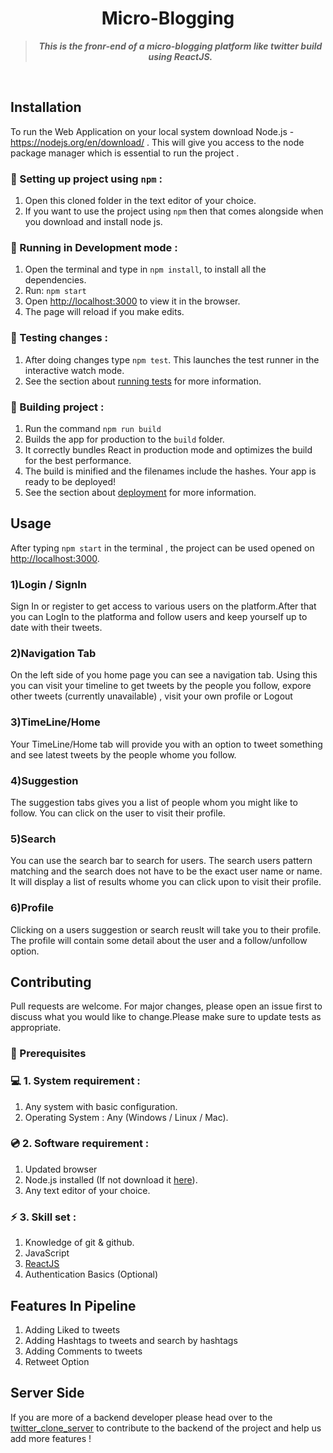 <h1 align="center">
    Micro-Blogging 
</h1>

<blockquote align="center">
  <b><i>
    This is the fronr-end of a micro-blogging platform like twitter build using ReactJS.
  </i></b>
</blockquote>

<br/>

## Installation

To run the Web Application on your local system download Node.js - https://nodejs.org/en/download/ . This will give you access to the node package manager which is essential to run the project .

### 📌 Setting up project using `npm` :

1. Open this cloned folder in the text editor of your choice.
2. If you want to use the project using `npm` then that comes alongside when you download and install node js.

### 🚩 Running in Development mode :

1. Open the terminal and type in `npm install`, to install all the dependencies.
2. Run: `npm start`
3. Open [http://localhost:3000](http://localhost:3000) to view it in the browser.
4. The page will reload if you make edits.

### 🚩 Testing changes :

1. After doing changes type `npm test`. This launches the test runner in the interactive watch mode.
2. See the section about [running tests](https://facebook.github.io/create-react-app/docs/running-tests) for more information.

### 🚩 Building project :

1. Run the command `npm run build`
2. Builds the app for production to the `build` folder.
3. It correctly bundles React in production mode and optimizes the build for the best performance.
4. The build is minified and the filenames include the hashes.
   Your app is ready to be deployed!
5. See the section about [deployment](https://facebook.github.io/create-react-app/docs/deployment) for more information.

## Usage

After typing `npm start` in the terminal , the project can be used opened on [http://localhost:3000](http://localhost:3000).

### 1)Login / SignIn
Sign In or register to get access to various users on the platform.After that you can LogIn
 to the platforma and follow users and keep yourself up to date with their tweets.
 
 
### 2)Navigation Tab
On the left side of you home page you can see a navigation tab. Using this you can visit your timeline to get tweets by the people you follow, expore other tweets (currently unavailable) , visit your own profile or Logout

### 3)TimeLine/Home
Your TimeLine/Home tab will provide you with an option to tweet something and see latest tweets by the people whome you follow.

### 4)Suggestion
The suggestion tabs gives you a list of people whom you might like to follow. You can click on the user to visit their  profile.

### 5)Search
You can use the search bar to search for users. The search users pattern matching and the search does not have to be the exact user name or name. It will display a list of results whome you can click upon to visit their profile.

### 6)Profile
Clicking on a users suggestion or search reuslt will take you to their profile. The profile will contain some detail about the user and a follow/unfollow option.





## Contributing
Pull requests are welcome. For major changes, please open an issue first to discuss what you would like to change.Please make sure to update tests as appropriate.
### 📌 Prerequisites

### 💻 1. System requirement :

1. Any system with basic configuration.
2. Operating System : Any (Windows / Linux / Mac).

### 💿 2. Software requirement :

1. Updated browser
2. Node.js installed (If not download it [here](https://nodejs.org/en/download/)).
3. Any text editor of your choice.

### ⚡ 3. Skill set :

1. Knowledge of git & github.
2. JavaScript
3. [ReactJS](https://reactjs.org/)
4. Authentication Basics (Optional)

## Features In Pipeline 
  
1. Adding Liked to tweets
2. Adding Hashtags to tweets and search by hashtags
3. Adding Comments to tweets
4. Retweet Option


## Server Side

 If you are more of a backend developer please  head over to the [twitter_clone_server](https://github.com/samad-yar-khan/twitter_clone_server) to contribute to the backend of the project and help us add more features !
